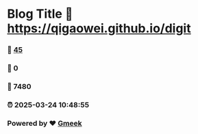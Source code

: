 # Blog Title :link: https://qigaowei.github.io/digit 
### :page_facing_up: [45](https://qigaowei.github.io/digit/tag.html) 
### :speech_balloon: 0 
### :hibiscus: 7480 
### :alarm_clock: 2025-03-24 10:48:55 
### Powered by :heart: [Gmeek](https://github.com/Meekdai/Gmeek)
